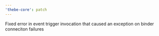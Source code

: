 ```yaml
---
'thebe-core': patch
---
```


Fixed error in event trigger invocation that caused an exception on binder conneciton failures

